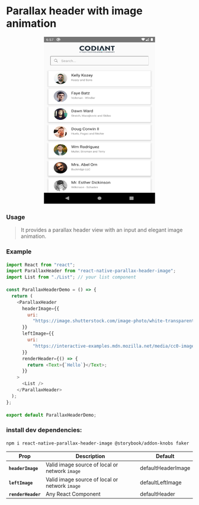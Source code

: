 # Parallax header with image animation
     
  <p align="center">
   <img  width="300" height="450"  src="/Screenshot_1613741272.png">
  </p>
  
### Usage

> It provides a parallax header view with an input and elegant image animation.

### Example

```js
import React from "react";
import ParallaxHeader from "react-native-parallax-header-image";
import List from "./List"; // your list component

const ParallaxHeaderDemo = () => {
  return (
    <ParallaxHeader
      headerImage={{
        uri:
          "https://image.shutterstock.com/image-photo/white-transparent-leaf-on-mirror-260nw-1029171697.jpg",
      }}
      leftImage={{
        uri:
          "https://interactive-examples.mdn.mozilla.net/media/cc0-images/grapefruit-slice-332-332.jpg",
      }}
      renderHeader={() => {
        return <Text>{`Hello`}</Text>;
      }}
    >
      <List />
    </ParallaxHeader>
  );
};

export default ParallaxHeaderDemo;
```

### install dev dependencies:

```sh
npm i react-native-parallax-header-image @storybook/addon-knobs faker 
```

| Prop               | Description                                    | Default            |
| ------------------ | ---------------------------------------------- | ------------------ |
| **`headerImage`**  | Valid image source of local or network `image` | defaultHeaderImage |
| **`leftImage`**    | Valid image source of local or network `image` | defaultLeftImage   |
| **`renderHeader`** | Any React Component                            | defaultHeader      |

<!-- | **`headerImageHeight`** | Height of header Image `type: number`          | `100`              |
| **`headerImageWidth`**  | Width of header Image `type: number`           | `200`              | -->

<!-- | **`onPress`**         | A function called when the button is pressed.                                                                                                     | _None_              | -->
